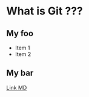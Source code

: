 # What is Git ???

## My foo
* Item 1
* Item 2

## My bar
[Link MD](https://github.com/SaharaT024/foo/blob/master/README.md)
